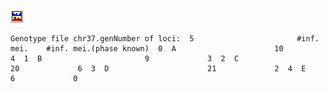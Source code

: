 [![](Pictures/dataftsm.gif)](datafrmt.html#auxilliaryloc)

    Genotype file chr37.genNumber of loci:  5                       #inf. mei.    #inf. mei.(phase known)  0  A                      10             4  1  B                       9             3  2  C                      20             6  3  D                      21             2  4  E                       6             0
